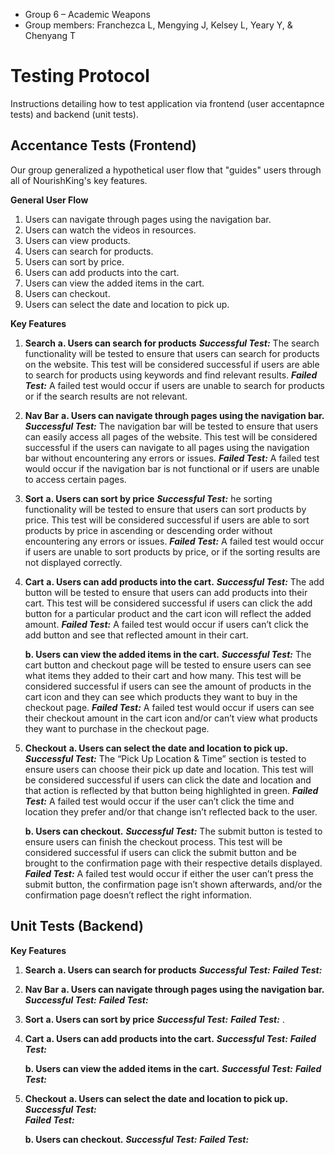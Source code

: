 - Group 6 – Academic Weapons
- Group members: Franchezca L, Mengying J, Kelsey L, Yeary Y, & Chenyang T

# Testing Protocol
Instructions detailing how to test application via frontend (user accentapnce tests) and backend (unit tests).

## Accentance Tests (Frontend)
Our group generalized a hypothetical user flow that "guides" users through all of NourishKing's key features.

**General User Flow**
1. Users can navigate through pages using the navigation bar.
2. Users can watch the videos in resources.
3. Users can view products.
4. Users can search for products. 
5. Users can sort by price. 
6. Users can add products into the cart.
7. Users can view the added items in the cart.
8. Users can checkout.
9. Users can select the date and location to pick up. 

**Key Features**
1. **Search**
    **a.  Users can search for products**
    **_Successful Test:_** The search functionality will be tested to ensure that users can search for products on the website. This test will be considered successful if users are able to search for products using keywords and find relevant results.
    **_Failed Test:_** A failed test would occur if users are unable to search for products or if the search results are not relevant.

2. **Nav Bar**
    **a. Users can navigate through pages using the navigation bar.**
    **_Successful Test:_** The navigation bar will be tested to ensure that users can easily access all pages of the website. This test will be considered successful if the users can navigate to all pages using the navigation bar without encountering any errors or issues.
    **_Failed Test:_** A failed test would occur if the navigation bar is not functional or if users are unable to access certain pages.

3. **Sort**
    **a. Users can sort by price**
    **_Successful Test:_** he sorting functionality will be tested to ensure that users can sort products by price. This test will be considered successful if users are able to sort products by price in ascending or descending order without encountering any errors or issues.
    **_Failed Test:_** A failed test would occur if users are unable to sort products by price, or if the sorting results are not displayed correctly.

4. **Cart**
    **a. Users can add products into the cart.**
    **_Successful Test:_** The add button will be tested to ensure that users can add products into their cart. This test will be considered successful if users can click the add button for a particular product and the cart icon will reflect the added amount.
    **_Failed Test:_** A failed test would occur if users can’t click the add button and see that reflected amount in their cart.

    **b. Users can view the added items in the cart.**
    **_Successful Test:_** The cart button and checkout page will be tested to ensure users can see what items they added to their cart and how many. This test will be considered successful if users can see the amount of products in the cart icon and they can see which products they want to buy in the checkout page.
    **_Failed Test:_** A failed test would occur if users can see their checkout amount in the cart icon and/or can’t view what products they want to purchase in the checkout page.

5. **Checkout**
    **a. Users can select the date and location to pick up.**
    **_Successful Test:_** The “Pick Up Location & Time” section is tested to ensure users can choose their pick up date and location. This test will be considered successful if users can click the date and location and that action is reflected by that button being highlighted in green. 
    **_Failed Test:_** A failed test would occur if the user can’t click the time and location they prefer and/or that change isn’t reflected back to the user.

    **b. Users can checkout.**
    **_Successful Test:_** The submit button is tested to ensure users can finish the checkout process. This test will be considered successful if users can click the submit button and be brought to the confirmation page with their respective details displayed.
    **_Failed Test:_** A failed test would occur if either the user can’t press the submit button, the confirmation page isn’t shown afterwards, and/or the confirmation page doesn’t reflect the right information.

## Unit Tests (Backend)

**Key Features**
1. **Search** 
    **a. Users can search for products**
    **_Successful Test:_** 
    **_Failed Test:_** 

2. **Nav Bar**
    **a. Users can navigate through pages using the navigation bar.**
    **_Successful Test:_** 
    **_Failed Test:_** 

3. **Sort**
    **a. Users can sort by price**
    **_Successful Test:_** 
    **_Failed Test:_** .

4. **Cart**
    **a. Users can add products into the cart.**
    **_Successful Test:_** 
    **_Failed Test:_** 

    **b. Users can view the added items in the cart.**
    **_Successful Test:_** 
    **_Failed Test:_** 

5. **Checkout**
    **a. Users can select the date and location to pick up.**
    **_Successful Test:_**  
    **_Failed Test:_** 

    **b. Users can checkout.**
    **_Successful Test:_** 
    **_Failed Test:_**
